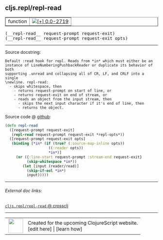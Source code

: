 ## cljs.repl/repl-read



 <table border="1">
<tr>
<td>function</td>
<td><a href="https://github.com/cljsinfo/cljs-api-docs/tree/0.0-2719"><img valign="middle" alt="[+] 0.0-2719" title="Added in 0.0-2719" src="https://img.shields.io/badge/+-0.0--2719-lightgrey.svg"></a> </td>
</tr>
</table>


 <samp>
(__repl-read__ request-prompt request-exit)<br>
</samp>
 <samp>
(__repl-read__ request-prompt request-exit opts)<br>
</samp>

---





Source docstring:

```
Default :read hook for repl. Reads from *in* which must either be an
instance of LineNumberingPushbackReader or duplicate its behavior of both
supporting .unread and collapsing all of CR, LF, and CRLF into a single
\newline. repl-read:
  - skips whitespace, then
    - returns request-prompt on start of line, or
    - returns request-exit on end of stream, or
    - reads an object from the input stream, then
      - skips the next input character if it's end of line, then
      - returns the object.
```


Source code @ [github](https://github.com/clojure/clojurescript/blob/r3030/src/clj/cljs/repl.clj#L72-L93):

```clj
(defn repl-read
  ([request-prompt request-exit]
   (repl-read request-prompt request-exit *repl-opts*))
  ([request-prompt request-exit opts]
   (binding [*in* (if (true? (:source-map-inline opts))
                    ((:reader opts))
                    *in*)]
     (or ({:line-start request-prompt :stream-end request-exit}
          (skip-whitespace *in*))
        (let [input (reader/read)]
          (skip-if-eol *in*)
          input)))))
```

<!--
Repo - tag - source tree - lines:

 <pre>
clojurescript @ r3030
└── src
    └── clj
        └── cljs
            └── <ins>[repl.clj:72-93](https://github.com/clojure/clojurescript/blob/r3030/src/clj/cljs/repl.clj#L72-L93)</ins>
</pre>

-->

---



###### External doc links:

[`cljs.repl/repl-read` @ crossclj](http://crossclj.info/fun/cljs.repl/repl-read.html)<br>

---

 <table>
<tr><td>
<img valign="middle" align="right" width="48px" src="http://i.imgur.com/Hi20huC.png">
</td><td>
Created for the upcoming ClojureScript website.<br>
[edit here] | [learn how]
</td></tr></table>

[edit here]:https://github.com/cljsinfo/cljs-api-docs/blob/master/cljsdoc/cljs.repl/repl-read.cljsdoc
[learn how]:https://github.com/cljsinfo/cljs-api-docs/wiki/cljsdoc-files

<!--

This information was too distracting to show to readers, but I'll leave it
commented here since it is helpful to:

- pretty-print the data used to generate this document
- and show how to retrieve that data



The API data for this symbol:

```clj
{:ns "cljs.repl",
 :name "repl-read",
 :signature ["[request-prompt request-exit]"
             "[request-prompt request-exit opts]"],
 :history [["+" "0.0-2719"]],
 :type "function",
 :full-name-encode "cljs.repl/repl-read",
 :source {:code "(defn repl-read\n  ([request-prompt request-exit]\n   (repl-read request-prompt request-exit *repl-opts*))\n  ([request-prompt request-exit opts]\n   (binding [*in* (if (true? (:source-map-inline opts))\n                    ((:reader opts))\n                    *in*)]\n     (or ({:line-start request-prompt :stream-end request-exit}\n          (skip-whitespace *in*))\n        (let [input (reader/read)]\n          (skip-if-eol *in*)\n          input)))))",
          :title "Source code",
          :repo "clojurescript",
          :tag "r3030",
          :filename "src/clj/cljs/repl.clj",
          :lines [72 93]},
 :full-name "cljs.repl/repl-read",
 :docstring "Default :read hook for repl. Reads from *in* which must either be an\ninstance of LineNumberingPushbackReader or duplicate its behavior of both\nsupporting .unread and collapsing all of CR, LF, and CRLF into a single\n\\newline. repl-read:\n  - skips whitespace, then\n    - returns request-prompt on start of line, or\n    - returns request-exit on end of stream, or\n    - reads an object from the input stream, then\n      - skips the next input character if it's end of line, then\n      - returns the object."}

```

Retrieve the API data for this symbol:

```clj
;; from Clojure REPL
(require '[clojure.edn :as edn])
(-> (slurp "https://raw.githubusercontent.com/cljsinfo/cljs-api-docs/catalog/cljs-api.edn")
    (edn/read-string)
    (get-in [:symbols "cljs.repl/repl-read"]))
```

-->
